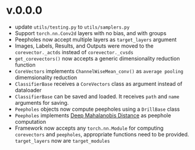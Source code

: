 # v.0.0.0
- update `utils/testing.py` to `utils/samplers.py`
- Support `torch.nn.Conv2d` layers with no bias, and with groups
- Peepholes now accept multiple layers as `target_layers` argument
- Images, Labels, Results, and Outputs were moved to the `corevector._actds` instead of `corevector._cvsds`
- `get_corevectors()` now accepts a generic dimensionality reduction function
- `CoreVectors` implements `ChannelWiseMean_conv()` as `average pooling` dimemsionality reduction 
- `ClassifierBase` receives a `CoreVectors` class as argument instead of dataloader
- `ClassifierBase` can be saved and loaded. It receives `path` and `name` arguments for saving.
- `Peepholes` objects now compute peepholes using a `DrillBase` class
- `Peepholes` implements [Deep Mahalanobis Distance](https://arxiv.org/abs/1807.03888) as peephole computation
- Framework now accepts any `torch.nn.Module` for computing `corevectors` and `peepholes`, appropriate functions need to be provided. `target_layers` now are `target_modules`